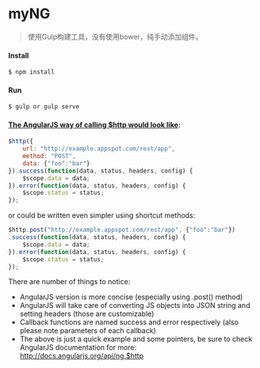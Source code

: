 # myNG

> 使用Gulp构建工具，没有使用bower，纯手动添加组件。

#### Install
```bash
$ npm install
```

#### Run
```bash
$ gulp or gulp serve
```

#### <a href="http://stackoverflow.com/questions/12131659/from-jquery-ajax-to-angular-http">The AngularJS way of calling $http would look like</a>:
``` javascript
$http({
    url: "http://example.appspot.com/rest/app",
    method: "POST",
    data: {"foo":"bar"}
}).success(function(data, status, headers, config) {
    $scope.data = data;
}).error(function(data, status, headers, config) {
    $scope.status = status;
});
```
or could be written even simpler using shortcut methods:
``` javascript
$http.post("http://example.appspot.com/rest/app", {"foo":"bar"})
.success(function(data, status, headers, config) {
    $scope.data = data;
}).error(function(data, status, headers, config) {
    $scope.status = status;
});
```
There are number of things to notice:

* AngularJS version is more concise (especially using .post() method)
* AngularJS will take care of converting JS objects into JSON string and setting headers (those are customizable)
* Callback functions are named success and error respectively (also please note parameters of each callback)
* The above is just a quick example and some pointers, be sure to check AngularJS documentation for more: http://docs.angularjs.org/api/ng.$http

